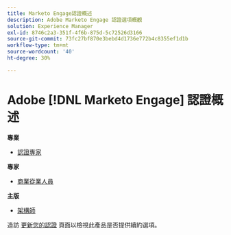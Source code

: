 ```yaml
---
title: Marketo Engage認證概述
description: Adobe Marketo Engage 認證選項概觀
solution: Experience Manager
exl-id: 8746c2a3-351f-4f6b-875d-5c72526d3166
source-git-commit: 73fc27bf870e3bebd4d1736e772b4c8355ef1d1b
workflow-type: tm+mt
source-wordcount: '40'
ht-degree: 30%

---
```


# Adobe [!DNL Marketo Engage] 認證概述

**專業**

* [認證專家](/help/certifications/ame/ame-p.md) <!--AD0-E555-->

**專家**

* [商業從業人員](/help/certifications/ame/ame-e-business.md) <!--AD0-E559-->

**主版**

* [架構師](/help/certifications/ame/ame-m-architect-23-08.md) <!--AD0-E560-->

造訪 [更新您的認證](/help/certifications/renew.md) 頁面以檢視此產品是否提供續約選項。
